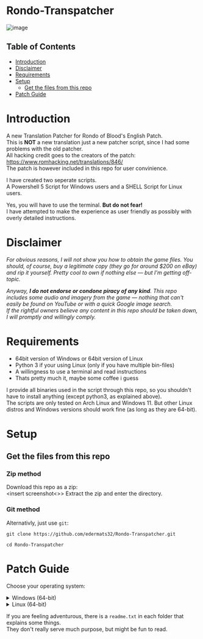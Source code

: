 # Rondo-Transpatcher
![image](https://github.com/user-attachments/assets/7be4009e-9ad8-4f20-a434-6456846d08f2)  
## Table of Contents
- [Introduction](#introduction)
- [Disclaimer](#disclaimer)
- [Requirements](#requirements)
- [Setup](#setup)
    + [Get the files from this repo](#get-the-files-from-this-repo)
- [Patch Guide](#patch-guide)

# Introduction

A new Translation Patcher for Rondo of Blood's English Patch.  
This is **NOT** a new translation just a new patcher script, since I had some problems with the old patcher.  
All hacking credit goes to the creators of the patch: https://www.romhacking.net/translations/846/  
The patch is however included in this repo for user convinience.

I have created two seperate scripts.  
A Powershell 5 Script for Windows users and a SHELL Script for Linux users.  

Yes, you will have to use the terminal. **But do not fear!**  
I have attempted to make the experience as user friendly as possibly with overly detailed instructions. 

# Disclaimer

*For obvious reasons, I will not show you how to obtain the game files. You should, of course, buy a legitimate copy (they go for around $200 on eBay) and rip it yourself. Pretty cool to own if nothing else — but I'm getting off-topic.*

*Anyway, **I do not endorse or condone piracy of any kind**. This repo includes some audio and imagery from the game — nothing that can't easily be found on YouTube or with a quick Google image search.  
If the rightful owners believe any content in this repo should be taken down, I will promptly and willingly comply.*

# Requirements
- 64bit version of Windows or 64bit version of Linux
- Python 3 if your using Linux (only if you have multiple bin-files)
- A willingness to use a terminal and read instructions
- Thats pretty much it, maybe some coffee i guess
  
I provide all binaries used in the script through this repo, so you shouldn't have to install anything (except python3, as explained above).  
The scripts are only tested on Arch Linux and Windows 11. But other Linux distros and Windows versions should work fine (as long as they are 64-bit).

# Setup
## Get the files from this repo
### Zip method
Download this repo as a zip:  
<insert screenshot<>>
Extract the zip and enter the directory.

### Git method
Alternativly, just use `git`:
```
git clone https://github.com/edermats32/Rondo-Transpatcher.git
```
```
cd Rondo-Transpatcher
```
# Patch Guide
Choose your operating system:

<details>
<summary>Windows (64-bit)</summary>

</details>

<details>
<summary>Linux (64-bit)</summary>

</details>

If you are feeling adventurous, there is a `readme.txt` in each folder that explains some things.  
They don't really serve much purpose, but might be fun to read.
